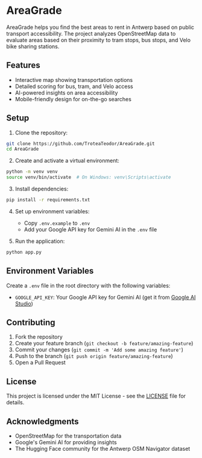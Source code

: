 # AreaGrade

AreaGrade helps you find the best areas to rent in Antwerp based on public transport accessibility. The project analyzes OpenStreetMap data to evaluate areas based on their proximity to tram stops, bus stops, and Velo bike sharing stations.

## Features

- Interactive map showing transportation options
- Detailed scoring for bus, tram, and Velo access
- AI-powered insights on area accessibility
- Mobile-friendly design for on-the-go searches

## Setup

1. Clone the repository:
```bash
git clone https://github.com/TroteaTeodor/AreaGrade.git
cd AreaGrade
```

2. Create and activate a virtual environment:
```bash
python -m venv venv
source venv/bin/activate  # On Windows: venv\Scripts\activate
```

3. Install dependencies:
```bash
pip install -r requirements.txt
```

4. Set up environment variables:
   - Copy `.env.example` to `.env`
   - Add your Google API key for Gemini AI in the `.env` file

5. Run the application:
```bash
python app.py
```

## Environment Variables

Create a `.env` file in the root directory with the following variables:

- `GOOGLE_API_KEY`: Your Google API key for Gemini AI (get it from [Google AI Studio](https://aistudio.google.com/apikey))

## Contributing

1. Fork the repository
2. Create your feature branch (`git checkout -b feature/amazing-feature`)
3. Commit your changes (`git commit -m 'Add some amazing feature'`)
4. Push to the branch (`git push origin feature/amazing-feature`)
5. Open a Pull Request

## License

This project is licensed under the MIT License - see the [LICENSE](LICENSE) file for details.

## Acknowledgments

- OpenStreetMap for the transportation data
- Google's Gemini AI for providing insights
- The Hugging Face community for the Antwerp OSM Navigator dataset







